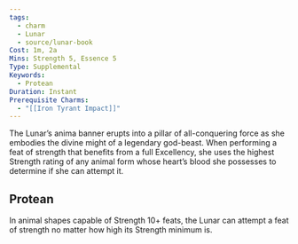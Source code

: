 ```yaml
---
tags:
  - charm
  - Lunar
  - source/lunar-book
Cost: 1m, 2a
Mins: Strength 5, Essence 5
Type: Supplemental
Keywords:
  - Protean
Duration: Instant
Prerequisite Charms:
  - "[[Iron Tyrant Impact]]"
---
```

The Lunar’s anima banner erupts into a pillar of all-conquering force as she embodies the divine might of a legendary god-beast. When performing a feat of strength that benefits from a full Excellency, she uses the highest Strength rating of any animal form whose heart’s blood she possesses to determine if she can attempt it. 
## Protean 

In animal shapes capable of Strength 10+ feats, the Lunar can attempt a feat of strength no matter how high its Strength minimum is.